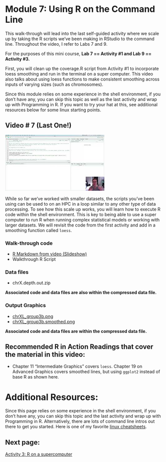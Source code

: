 Module 7: Using R on the Command Line
================

This walk-through will lead into the last self-guided activity where we
scale up by taking the R scripts we’ve been making in RStudio to the
command line. Throughout the video, I refer to Labs 7 and 9.

For the purposes of this mini course, **Lab 7 == Activity \#1 and Lab 9
== Activity \#3.**

First, you will clean up the coverage.R script from Activity \#1 to
incorporate loess smoothing and run in the terminal on a super computer.
This video also talks about using loess functions to make consistent
smoothing across inputs of varying sizes (such as chromosomes).

Since this module relies on some experience in the shell environment, if
you don’t have any, you can skip this topic as well as the last activity
and wrap up with Programming in R. If you want to try your hat at this,
see additional resources below for some linux starting points.

## Video \# 7 (Last One!)

[![](../../images/video_7.jpg)](https://youtu.be/kXAStC4maNA)

While so far we’ve worked with smaller datasets, the scripts you’ve been
using can be used to on an HPC in a loop similar to any other type of
data processing. To see how this scale up works, you will learn how to
execute R code within the shell environment. This is key to being able
to use a super computer to run R when running complex statistical models
or working with larger datasets. We will revisit the code from the first
activity and add in a smoothing function called `loess`.

### Walk-through code

- [R Markdown from video
  (Slideshow)](http://htmlpreview.github.io/?https://github.com/StevisonLab/R_Mini_Course/blob/main/modules/Module_7/4.05.R_on_CL.html)
- Walkthrough R Script

### Data files

- chrX.depth.out.zip

**Associated code and data files are also within the compressed data
file.**

### Output Graphics

- [chrXL_group3b.png](../../images/chrXL_group3b.png)
- [chrXL_group3b.smoothed.png](../../images/chrXL_group3b.smoothed.png)

**Associated code and data files are within the compressed data file.**

## Recommended R in Action Readings that cover the material in this video:

- Chapter 11 “Intermediate Graphics” covers `loess`. Chapter 19 on
  Advanced Graphics covers smoothed lines, but using `ggplot2` instead
  of base R as shown here.

# Additional Resources:

Since this page relies on some experience in the shell environment, if
you don’t have any, you can skip this topic and the last activity and
wrap up with Programming in R. Alternatively, there are lots of command
line intros out there to get you started. Here is one of my favorite
[linux cheatsheets](https://ubuntudanmark.dk/filer/fwunixref.pdf).

## Next page:

[Activity 3: R on a
supercomputer](https://github.com/StevisonLab/R_Mini_Course/blob/main/modules/Activity_3/activity3.md)
